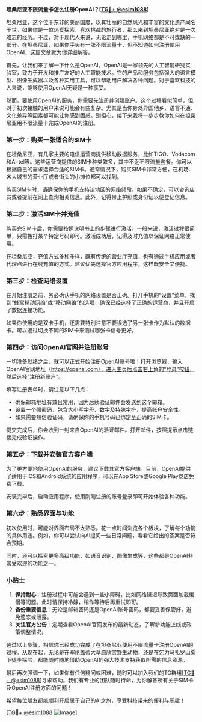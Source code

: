 **坦桑尼亚不限流量卡怎么注册OpenAI？[[TG💪+ @esim1088](https://t.me/s/esim1088)]**

坦桑尼亚，这个位于东非的美丽国度，以其壮丽的自然风光和丰富的文化遗产闻名于世。如果你是一位热爱探索、喜欢挑战的旅行者，那么来到坦桑尼亚绝对是一次难忘的经历。不过，对于现代人来说，无论走到哪里，手机网络都是不可或缺的一部分。在坦桑尼亚，如果你手头有一张不限流量卡，但不知道如何注册使用OpenAI，这篇文章就为你详细解答。

首先，让我们来了解一下什么是OpenAI。OpenAI是一家领先的人工智能研究实验室，致力于开发和推广友好的人工智能技术。它的产品和服务包括强大的语言模型、图像生成器以及各种实用工具，可以帮助用户解决各种问题。对于喜欢科技的人来说，能够使用OpenAI无疑是一种享受。

然而，要使用OpenAI的服务，你需要先注册并创建账户。这个过程看似简单，但对于初次接触的用户来说可能会有些复杂。尤其是当你身处异国他乡，语言不通、文化差异等因素都可能让你感到困惑。别担心，接下来我将一步步教你如何在坦桑尼亚用不限流量卡完成OpenAI的注册。

### 第一步：购买一张适合的SIM卡

在坦桑尼亚，有几家主要的电信运营商提供移动数据服务，比如TIGO、Vodacom和Airtel等。这些运营商提供的SIM卡种类繁多，其中不乏不限流量套餐。你可以根据自己的需求选择合适的SIM卡。通常情况下，购买SIM卡非常方便，在机场、各大城市的营业厅或者街头的小摊位都可以找到。

购买SIM卡时，请确保你的手机支持该地区的网络频段。如果不确定，可以咨询店员或者提前在网上查询相关信息。此外，记得带上护照或身份证以便登记信息。

### 第二步：激活SIM卡并充值

购买完SIM卡后，你需要按照说明书上的步骤进行激活。一般来说，激活过程很简单，只需拨打某个特定号码即可。激活成功后，记得及时充值以保证网络正常使用。

在坦桑尼亚，充值方式多种多样，既有传统的营业厅充值，也有通过手机应用或者代理点进行在线充值的方式。建议优先选择官方应用程序，这样既安全又便捷。

### 第三步：检查网络设置

在开始注册之前，务必确认手机的网络设置是否正确。打开手机的“设置”菜单，找到“蜂窝移动网络”或“移动网络”的选项，确保已经选择了正确的运营商，并且开启了数据连接功能。

如果你使用的是双卡手机，还需要特别注意不要误选了另一张卡作为默认的数据卡。可以通过切换不同的SIM卡来测试哪张卡信号更好。

### 第四步：访问OpenAI官网并注册账号

一切准备就绪之后，就可以正式开始注册OpenAI账号啦！打开浏览器，输入OpenAI官网地址（https://openai.com），进入主页后点击右上角的“登录”按钮，然后选择“注册新账户”。

填写注册表单时，请注意以下几点：
- 确保邮箱地址有效且常用，因为后续验证邮件会发送到这个邮箱。
- 设置一个强密码，包含大小写字母、数字及特殊字符，提高账户安全性。
- 如果需要短信验证码，请确保你的手机号码已绑定至正确的SIM卡。

提交完成后，你会收到一封来自OpenAI的验证邮件。打开邮件，按照提示点击链接完成验证操作。

### 第五步：下载并安装官方客户端

为了更方便地使用OpenAI的服务，建议下载其官方客户端。目前，OpenAI提供了适用于iOS和Android系统的应用程序，可以在App Store或Google Play商店免费下载。

安装完毕后，启动应用程序，使用刚刚注册的账号登录即可开始体验各种功能。

### 第六步：熟悉界面与功能

初次使用时，可能对界面布局不太熟悉。花一点时间浏览各个板块，了解每个功能的具体用途。例如，你可以尝试向AI提问一些日常问题，看看它给出的答案是否符合预期。

同时，还可以探索更多高级功能，如语音识别、图像生成等，这些都是OpenAI非常受欢迎的功能之一。

### 小贴士

1. **保持耐心**：注册过程中可能会遇到一些小障碍，比如网络延迟导致页面加载缓慢等问题。此时请保持冷静，稍作等待后再重试即可。
2. **备份重要信息**：无论是邮箱密码还是OpenAI账号密码，都要妥善保管好，避免遗忘或泄露。
3. **关注官方公告**：定期查看OpenAI官网发布的最新动态，了解新功能上线或政策调整情况。

通过以上步骤，相信你已经成功完成了在坦桑尼亚使用不限流量卡注册OpenAI的过程。从现在起，无论是在塞伦盖蒂大草原欣赏野生动物，还是在乞力马扎罗山脚下徒步探险，都能随时随地借助OpenAI的强大技术支持获取所需的信息资源。

最后再次强调一下，如果你有任何疑问或困难，随时可以加入我们的TG群组[[TG💪+ @esim1088](https://t.me/s/esim1088)]寻求帮助。我们有专业的团队随时待命，为你解答所有关于SIM卡及OpenAI注册方面的问题！

希望每位朋友都能顺利开启属于自己的AI之旅，享受科技带来的便利与乐趣！

[[TG💪+ @esim1088](https://t.me/s/esim1088) ![Image](https://i.postimg.cc/4NQfJmqS/Snipaste-2025-05-13-00-14-12.png)]